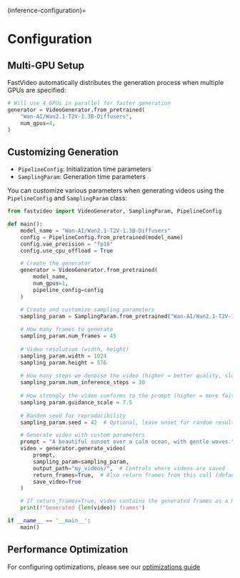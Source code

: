 (inference-configuration)=
# Configuration

## Multi-GPU Setup

FastVideo automatically distributes the generation process when multiple GPUs are specified:

```python
# Will use 4 GPUs in parallel for faster generation
generator = VideoGenerator.from_pretrained(
    "Wan-AI/Wan2.1-T2V-1.3B-Diffusers",
    num_gpus=4,
)
```

## Customizing Generation

- `PipelineConfig`: Initialization time parameters
- `SamplingParam`: Generation time parameters

You can customize various parameters when generating videos using the `PipelineConfig` and `SamplingParam` class:

```python
from fastvideo import VideoGenerator, SamplingParam, PipelineConfig

def main():
    model_name = "Wan-AI/Wan2.1-T2V-1.3B-Diffusers"
    config = PipelineConfig.from_pretrained(model_name)
    config.vae_precision = "fp16"
    config.use_cpu_offload = True

    # Create the generator
    generator = VideoGenerator.from_pretrained(
        model_name,
        num_gpus=1,
        pipeline_config=config
    )

    # Create and customize sampling parameters
    sampling_param = SamplingParam.from_pretrained("Wan-AI/Wan2.1-T2V-1.3B-Diffusers")
    
    # How many frames to generate
    sampling_param.num_frames = 45
    
    # Video resolution (width, height)
    sampling_param.width = 1024
    sampling_param.height = 576
    
    # How many steps we denoise the video (higher = better quality, slower generation)
    sampling_param.num_inference_steps = 30
    
    # How strongly the video conforms to the prompt (higher = more faithful to prompt)
    sampling_param.guidance_scale = 7.5
    
    # Random seed for reproducibility
    sampling_param.seed = 42  # Optional, leave unset for random results

    # Generate video with custom parameters
    prompt = "A beautiful sunset over a calm ocean, with gentle waves."
    video = generator.generate_video(
        prompt, 
        sampling_param=sampling_param, 
        output_path="my_videos/",  # Controls where videos are saved
        return_frames=True,  # Also return frames from this call (defaults to False)
        save_video=True
    )

    # If return_frames=True, video contains the generated frames as a NumPy array
    print(f"Generated {len(video)} frames")

if __name__ == '__main__':
    main()
```

## Performance Optimization

For configuring optimizations, please see our [optimizations guide](#inference-optimizations)
